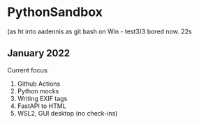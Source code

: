 # PythonSandbox
(as ht into aadennis as git bash on Win -  test3)3 bored now. 22s
## January 2022
Current focus:  
1. Github Actions  
1. Python mocks
2. Writing EXIF tags
3. FastAPI to HTML
4. WSL2, GUI desktop (no check-ins)
